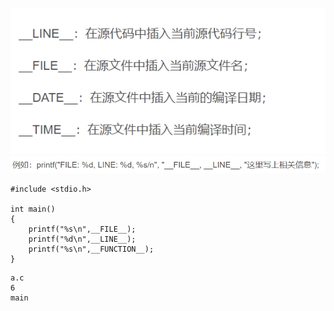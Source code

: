 ![image-20211207153357080](image/image-20211207153357080.png)![image-20211207153413882](image/image-20211207153413882.png)



```
#include <stdio.h>

int main()
{
    printf("%s\n",__FILE__);
    printf("%d\n",__LINE__);
    printf("%s\n",__FUNCTION__);
}

```

```
a.c
6
main
```

